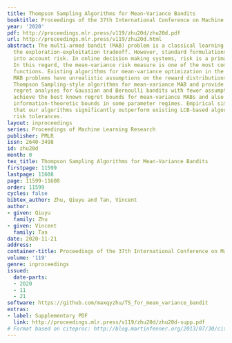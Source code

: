 ```yaml
---
title: Thompson Sampling Algorithms for Mean-Variance Bandits
booktitle: Proceedings of the 37th International Conference on Machine Learning
year: '2020'
pdf: http://proceedings.mlr.press/v119/zhu20d/zhu20d.pdf
url: http://proceedings.mlr.press/v119/zhu20d.html
abstract: The multi-armed bandit (MAB) problem is a classical learning task that exemplifies
  the exploration-exploitation tradeoff. However, standard formulations do not take
  into account risk. In online decision making systems, risk is a primary concern.
  In this regard, the mean-variance risk measure is one of the most common objective
  functions. Existing algorithms for mean-variance optimization in the context of
  MAB problems have unrealistic assumptions on the reward distributions. We develop
  Thompson Sampling-style algorithms for mean-variance MAB and provide comprehensive
  regret analyses for Gaussian and Bernoulli bandits with fewer assumptions. Our algorithms
  achieve the best known regret bounds for mean-variance MABs and also attain the
  information-theoretic bounds in some parameter regimes. Empirical simulations show
  that our algorithms significantly outperform existing LCB-based algorithms for all
  risk tolerances.
layout: inproceedings
series: Proceedings of Machine Learning Research
publisher: PMLR
issn: 2640-3498
id: zhu20d
month: 0
tex_title: Thompson Sampling Algorithms for Mean-Variance Bandits
firstpage: 11599
lastpage: 11608
page: 11599-11608
order: 11599
cycles: false
bibtex_author: Zhu, Qiuyu and Tan, Vincent
author:
- given: Qiuyu
  family: Zhu
- given: Vincent
  family: Tan
date: 2020-11-21
address: 
container-title: Proceedings of the 37th International Conference on Machine Learning
volume: '119'
genre: inproceedings
issued:
  date-parts:
  - 2020
  - 11
  - 21
software: https://github.com/maxqyzhu/TS_for_mean_variance_bandit
extras:
- label: Supplementary PDF
  link: http://proceedings.mlr.press/v119/zhu20d/zhu20d-supp.pdf
# Format based on citeproc: http://blog.martinfenner.org/2013/07/30/citeproc-yaml-for-bibliographies/
---
```

